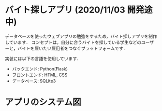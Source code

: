 # バイト探しアプリ (2020/11/03 開発途中)
データベースを使ったウェブアプリの勉強をするため，バイト探しアプリを制作しています．
コンセプトは，自分に合うバイトを探している学生などのユーザーと，バイトを雇いたい雇用者をつなぐプラットフォームです．

実装には以下の言語を使用しています．
- バックエンド: Python(Flask)
- フロントエンド: HTML, CSS
- データベース: SQLite3

# アプリのシステム図
